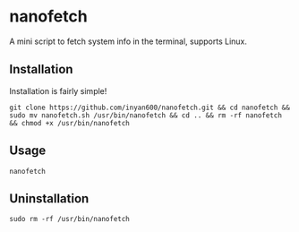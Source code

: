 # nanofetch
A mini script to fetch system info in the terminal, supports Linux.

## Installation
Installation is fairly simple!
```
git clone https://github.com/inyan600/nanofetch.git && cd nanofetch && sudo mv nanofetch.sh /usr/bin/nanofetch && cd .. && rm -rf nanofetch && chmod +x /usr/bin/nanofetch
```

## Usage
```
nanofetch
```

## Uninstallation
```
sudo rm -rf /usr/bin/nanofetch
```
